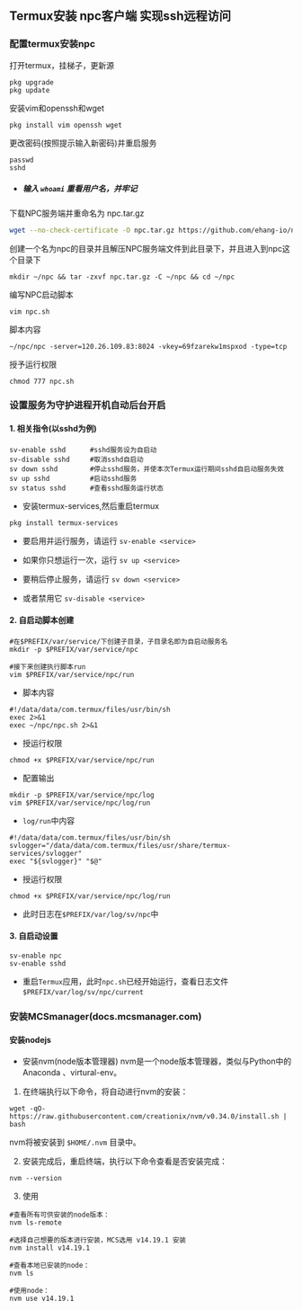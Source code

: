 ## Termux安装 npc客户端 实现ssh远程访问

### 配置termux安装npc
打开termux，挂梯子，更新源
```shell
pkg upgrade
pkg update
```
安装vim和openssh和wget
```shell
pkg install vim openssh wget
```
更改密码(按照提示输入新密码)并重启服务
```shell
passwd
sshd
```
- ##### 输入 ```whoami``` 重看用户名，并牢记

下载NPC服务端并重命名为 npc.tar.gz
```bash
wget --no-check-certificate -O npc.tar.gz https://github.com/ehang-io/nps/releases/download/v0.26.10/linux_arm64_client.tar.gz
```
创建一个名为npc的目录并且解压NPC服务端文件到此目录下，并且进入到npc这个目录下
```shell
mkdir ~/npc && tar -zxvf npc.tar.gz -C ~/npc && cd ~/npc
```
编写NPC启动脚本
```shell
vim npc.sh
```
脚本内容
```shell
~/npc/npc -server=120.26.109.83:8024 -vkey=69fzarekw1mspxod -type=tcp
```
授予运行权限
```shell
chmod 777 npc.sh
```
### 设置服务为守护进程开机自动后台开启
#### 1. 相关指令(以sshd为例)
```shell
sv-enable sshd		#sshd服务设为自启动
sv-disable sshd		#取消sshd自启动
sv down sshd		#停止sshd服务，并使本次Termux运行期间sshd自启动服务失效
sv up sshd			#启动sshd服务
sv status sshd		#查看sshd服务运行状态
```
- 安装termux-services,然后重启termux
```shell
pkg install termux-services
```

- 要启用并运行服务，请运行 ```sv-enable <service>```

- 如果你只想运行一次，运行 ```sv up <service>```

- 要稍后停止服务，请运行 ```sv down <service>```

- 或者禁用它 ```sv-disable <service>```
#### 2. 自启动脚本创建
```shell
#在$PREFIX/var/service/下创建子目录，子目录名即为自启动服务名
mkdir -p $PREFIX/var/service/npc

#接下来创建执行脚本run
vim $PREFIX/var/service/npc/run
```
- 脚本内容
```shell
#!/data/data/com.termux/files/usr/bin/sh
exec 2>&1
exec ~/npc/npc.sh 2>&1
```
- 授运行权限
```shell
chmod +x $PREFIX/var/service/npc/run
```
- 配置输出
```shell
mkdir -p $PREFIX/var/service/npc/log
vim $PREFIX/var/service/npc/log/run
```
- ```log/run```中内容
```shell
#!/data/data/com.termux/files/usr/bin/sh
svlogger="/data/data/com.termux/files/usr/share/termux-services/svlogger"
exec "${svlogger}" "$@"
```
- 授运行权限
```shell
chmod +x $PREFIX/var/service/npc/log/run
```
- 此时日志在```$PREFIX/var/log/sv/npc```中
#### 3. 自启动设置
```shell
sv-enable npc
sv-enable sshd
```
- 重启```Termux```应用，此时```npc.sh```已经开始运行，查看日志文件```$PREFIX/var/log/sv/npc/current```

### 安装MCSmanager(docs.mcsmanager.com)

#### 安装nodejs
- 安装nvm(node版本管理器)
nvm是一个node版本管理器，类似与Python中的 Anaconda 、virtural-env。
1. 在终端执行以下命令，将自动进行nvm的安装：
```shell
wget -qO- https://raw.githubusercontent.com/creationix/nvm/v0.34.0/install.sh | bash
```
nvm将被安装到 ```$HOME/.nvm``` 目录中。

2. 安装完成后，重启终端，执行以下命令查看是否安装完成：
```shell
nvm --version
```
3. 使用
```shell
#查看所有可供安装的node版本：
nvm ls-remote

#选择自己想要的版本进行安装，MCS选用 v14.19.1 安装
nvm install v14.19.1

#查看本地已安装的node：
nvm ls

#使用node：
nvm use v14.19.1
```
